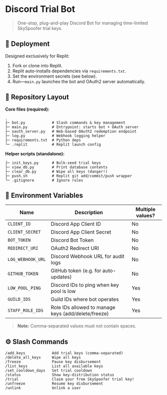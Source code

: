 # Discord Trial Bot

> One-stop, plug-and-play Discord Bot for managing time-limited SkySpoofer trial keys.

## 🚀 Deployment

Designed exclusively for Replit:

1. Fork or clone into Replit.
2. Replit auto-installs dependencies via `requirements.txt`.
3. Set the environment secrets (see below).
4. Run—`main.py` launches the bot and OAuth2 server automatically.

## 📁 Repository Layout

**Core files (required):**
```
.
├─ bot.py            # Slash commands & key management
├─ main.py           # Entrypoint: starts bot + OAuth server
├─ oauth_server.py   # Web-based OAuth2 redemption endpoint
├─ log.py            # Webhook logging helper
├─ requirements.txt  # Python deps
└─ .replit           # Replit launch config
```

**Helper scripts (standalone):**
```
├─ init_keys.py      # Bulk-seed trial keys
├─ view_db.py        # Print database contents
├─ clear_db.py       # Wipe all keys (danger!)
├─ push.sh           # Replit git add/commit/push wrapper
└─ .gitignore        # Ignore rules
```

## 🔐 Environment Variables

| Name              | Description                                                  | Multiple values? |
|-------------------|--------------------------------------------------------------|------------------|
| `CLIENT_ID`       | Discord App Client ID                                        | No               |
| `CLIENT_SECRET`   | Discord App Client Secret                                    | No               |
| `BOT_TOKEN`       | Discord Bot Token                                            | No               |
| `REDIRECT_URI`    | OAuth2 Redirect URI                                          | No               |
| `LOG_WEBHOOK_URL` | Discord Webhook URL for audit logs                           | No               |
| `GITHUB_TOKEN`    | GitHub token (e.g. for auto-updates)                         | No               |
| `LOW_POOL_PING`   | Discord IDs to ping when key pool is low                     | Yes              |
| `GUILD_IDS`       | Guild IDs where bot operates                                 | Yes              |
| `STAFF_ROLE_IDS`  | Role IDs allowed to manage keys (add/delete/freeze)          | Yes              |

> **Note:** Comma-separated values must not contain spaces.

## ⚙️ Slash Commands

```
/add_keys            Add trial keys (comma-separated)
/delete_all_keys     Wipe all keys
/freeze              Pause key disbursement
/list_keys           List all available keys
/set_cooldown_days   Set trial cooldown
/status              Show key-distribution status
/trial               Claim your free SkySpoofer trial key!
/unfreeze            Resume key disbursement
/unlink              Unlink a user
```
